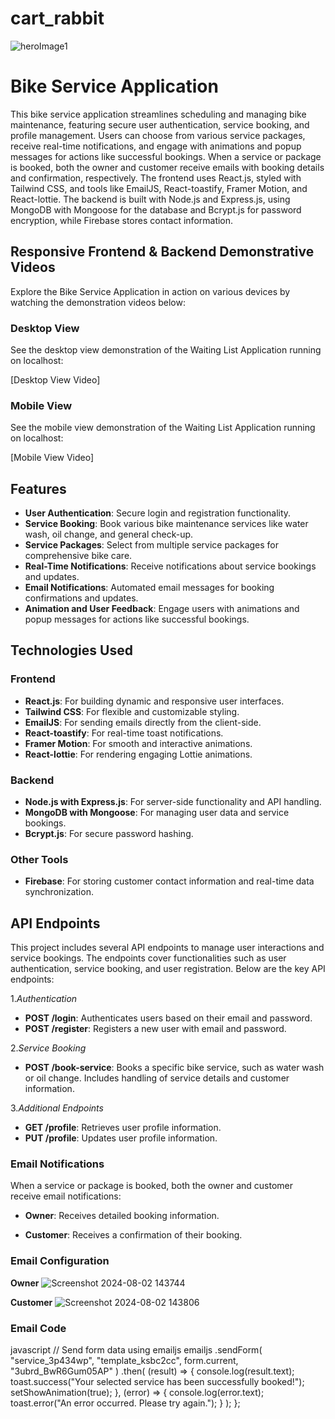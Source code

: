 # cart_rabbit

![heroImage1](https://github.com/user-attachments/assets/9c666b23-ef36-4649-a898-ee7a486d6184)

# Bike Service Application

This bike service application streamlines scheduling and managing bike maintenance, featuring secure user authentication, service booking, and profile management. Users can choose from various service packages, receive real-time notifications, and engage with animations and popup messages for actions like successful bookings. When a service or package is booked, both the owner and customer receive emails with booking details and confirmation, respectively. The frontend uses React.js, styled with Tailwind CSS, and tools like EmailJS, React-toastify, Framer Motion, and React-lottie. The backend is built with Node.js and Express.js, using MongoDB with Mongoose for the database and Bcrypt.js for password encryption, while Firebase stores contact information.

## Responsive Frontend & Backend Demonstrative Videos

Explore the Bike Service Application in action on various devices by watching the demonstration videos below:

### Desktop View

See the desktop view demonstration of the Waiting List Application running on localhost:

[Desktop View Video]

### Mobile View

See the mobile view demonstration of the Waiting List Application running on localhost:

[Mobile View Video]

## Features

- **User Authentication**: Secure login and registration functionality.
- **Service Booking**: Book various bike maintenance services like water wash, oil change, and general check-up.
- **Service Packages**: Select from multiple service packages for comprehensive bike care.
- **Real-Time Notifications**: Receive notifications about service bookings and updates.
- **Email Notifications**: Automated email messages for booking confirmations and updates.
- **Animation and User Feedback**: Engage users with animations and popup messages for actions like successful bookings.

## Technologies Used

### Frontend
- **React.js**: For building dynamic and responsive user interfaces.
- **Tailwind CSS**: For flexible and customizable styling.
- **EmailJS**: For sending emails directly from the client-side.
- **React-toastify**: For real-time toast notifications.
- **Framer Motion**: For smooth and interactive animations.
- **React-lottie**: For rendering engaging Lottie animations.

### Backend
- **Node.js with Express.js**: For server-side functionality and API handling.
- **MongoDB with Mongoose**: For managing user data and service bookings.
- **Bcrypt.js**: For secure password hashing.

### Other Tools
- **Firebase**: For storing customer contact information and real-time data synchronization.

## API Endpoints

This project includes several API endpoints to manage user interactions and service bookings. The endpoints cover functionalities such as user authentication, service booking, and user registration. Below are the key API endpoints:

1.*Authentication*
- **POST /login**: Authenticates users based on their email and password.
- **POST /register**: Registers a new user with email and password.

2.*Service Booking*
- **POST /book-service**: Books a specific bike service, such as water wash or oil change. Includes handling of service details and customer information.

3.*Additional Endpoints*
- **GET /profile**: Retrieves user profile information.
- **PUT /profile**: Updates user profile information.

### Email Notifications

When a service or package is booked, both the owner and customer receive email notifications:

- **Owner**: Receives detailed booking information.
  
- **Customer**: Receives a confirmation of their booking.

### Email Configuration

**Owner**
![Screenshot 2024-08-02 143744](https://github.com/user-attachments/assets/e472ae47-3ac4-4621-af5a-a230fda1e54e)

**Customer**
![Screenshot 2024-08-02 143806](https://github.com/user-attachments/assets/5f750c29-ad26-494e-ba72-a5216e7d661e)

### Email Code
javascript
 // Send form data using emailjs
        emailjs
            .sendForm(
                "service_3p434wp",
                "template_ksbc2cc",
                form.current,
                "3ubrd_BwR6Gum05AP"
            )
            .then(
                (result) => {
                    console.log(result.text);
                    toast.success("Your selected service has been successfully booked!");
                    setShowAnimation(true);
                },
                (error) => {
                    console.log(error.text);
                    toast.error("An error occurred. Please try again.");
                }
            );
    };














